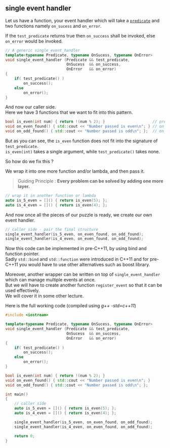 ## single event handler

Let us have a function, your event handler which will take a [`predicate`](/docs/predicates.md) and two functions namely `on_sucess` and `on_error`.

If the `test_predicate` returns true then `on_success` shall be invoked, else `on_error` would be invoked.

```C++
// A generic single_event_handler
template<typename Predicate, typename OnSucess, typename OnError>
void single_event_handler (Predicate && test_predicate,
                           OnSucess  && on_success,
                           OnError   && on_error)
{
    if( test_predicate() )
        on_success();
    else
        on_error();
}
```

And now our caller side.  
Here we have 3 functions that we want to fit into this pattern.

```C++
bool is_even(int num) { return !(num % 2); }                     // predicate
void on_even_found() { std::cout << "Number passed is even\n"; } // on_success
void on_odd_found() { std::cout << "Number passed is odd\n"; };  // on_error
```

But as you can see, the `is_even` function does not fit into the signature of `test_predicate`.  
`is_even(int)` takes a single argument, while `test_predicate()` takes none.

So how do we fix this ?

We wrap it into one more function and/or lambda, and then pass it.

> Guiding Principle : **Every problem can be solved by adding one more layer.**

```C++
// wrap it in another function or lambda
auto is_5_even = []() { return is_even(5); };
auto is_4_even = []() { return is_even(4); };
```

And now once all the pieces of our puzzle is ready, we create our own event handler.
```C++
// caller side - pair the final structure
single_event_handler(is_5_even, on_even_found, on_odd_found);
single_event_handler(is_4_even, on_even_found, on_odd_found);
```

Now this code can be implemented in pre-C++11, by using bind and function pointer.  
Sadly `std::bind` and `std::function` were introduced in C++11 and for pre-C++11 you would have to use other alternatives such as boost library.

Moreover, another wrapper can be written on top of `single_event_handler` which can manage multiple events at once.  
But we will have to create another function `register_event` so that it can be used effectively.  
We will cover it in some other lecture.

Here is the full working code (compiled using _g++ -std=c++11_)
```C++
#include <iostream>

template<typename Predicate, typename OnSucess, typename OnError>
void single_event_handler (Predicate && test_predicate,
                           OnSucess  && on_success,
                           OnError   && on_error)
{
    if( test_predicate() )
        on_success();
    else
        on_error();
}

bool is_even(int num) { return !(num % 2); }
void on_even_found() { std::cout << "Number passed is even\n"; }
void on_odd_found() { std::cout << "Number passed is odd\n"; };

int main()
{
    // caller side
    auto is_5_even = []() { return is_even(5); };
    auto is_4_even = []() { return is_even(4); };

    single_event_handler(is_5_even, on_even_found, on_odd_found);
    single_event_handler(is_4_even, on_even_found, on_odd_found);

    return 0;
}
```
